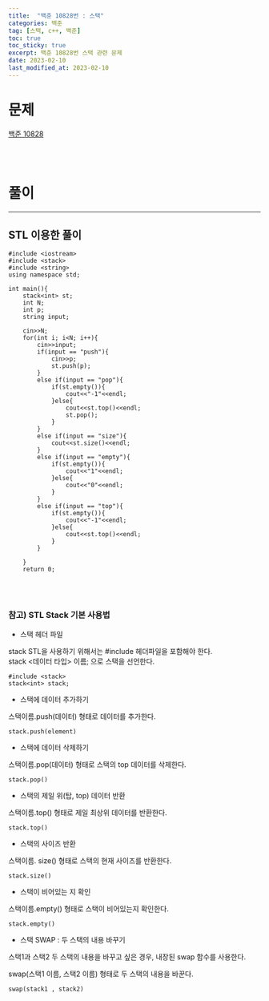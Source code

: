 ```yaml
---
title:  "백준 10828번 : 스택"
categories: 백준
tag: [스택, c++, 백준]
toc: true
toc_sticky: true
excerpt: 백준 10828번 스택 관련 문제
date: 2023-02-10
last_modified_at: 2023-02-10
---
```


# 문제

[백준 10828](https://www.acmicpc.net/problem/10828)

<br/><br/>

# 풀이
---
## STL 이용한 풀이



    #include <iostream>
    #include <stack>
    #include <string>
    using namespace std;

    int main(){
        stack<int> st;
        int N;
        int p;
        string input;

        cin>>N;
        for(int i; i<N; i++){
            cin>>input;
            if(input == "push"){
                cin>>p;
                st.push(p);
            }
            else if(input == "pop"){
                if(st.empty()){
                    cout<<"-1"<<endl;
                }else{
                    cout<<st.top()<<endl;
                    st.pop();
                }
            }
            else if(input == "size"){
                cout<<st.size()<<endl;
            }
            else if(input == "empty"){
                if(st.empty()){
                    cout<<"1"<<endl;
                }else{
                    cout<<"0"<<endl;
                }
            }
            else if(input == "top"){
                if(st.empty()){
                    cout<<"-1"<<endl;
                }else{
                    cout<<st.top()<<endl;
                }
            }

        }
        return 0;

<br/><br/>

### 참고) STL Stack 기본 사용법

* 스택 헤더 파일
  
stack STL을 사용하기 위해서는 #include <stack> 헤더파일을 포함해야 한다.   
stack <데이터 타입> 이름; 으로 스택을 선언한다.

    #include <stack>
    stack<int> stack;

* 스택에 데이터 추가하기

스택이름.push(데이터)  형태로 데이터를 추가한다. 

    stack.push(element)
 

* 스택에 데이터 삭제하기 

스택이름.pop(데이터) 형태로 스택의 top 데이터를 삭제한다.

    stack.pop()
 

* 스택의 제일 위(탑, top) 데이터 반환

스택이름.top() 형태로 제일 최상위 데이터를 반환한다. 

    stack.top()
 

* 스택의 사이즈 반환

스택이름. size() 형태로 스택의 현재 사이즈를 반환한다. 

    stack.size()
 

* 스택이 비어있는 지 확인 

스택이름.empty() 형태로 스택이 비어있는지 확인한다.

    stack.empty()
 

* 스택 SWAP  : 두 스택의 내용 바꾸기

스택1과 스택2 두 스택의 내용을 바꾸고 싶은 경우, 내장된 swap 함수를 사용한다. 

swap(스택1 이름, 스택2 이름) 형태로 두 스택의 내용을 바꾼다.

    swap(stack1 , stack2)